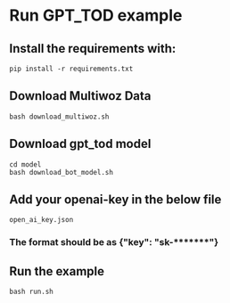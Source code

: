 # Run GPT_TOD example
## Install the requirements with: 
```pip install -r requirements.txt``` 

## Download Multiwoz Data
```bash download_multiwoz.sh```

## Download gpt_tod model
```
cd model
bash download_bot_model.sh
```

## Add your openai-key in the below file 
```open_ai_key.json```
### The format should be as {"key": "sk-*******"}

## Run the example
```bash run.sh```

